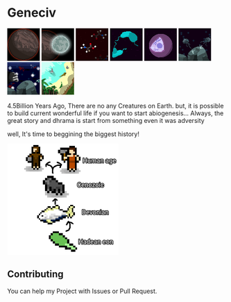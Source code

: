 # Geneciv
![](/extraImages/PlanetEarth.png)
![](/extraImages/Moon.png)
![](/extraImages/OrganicCompound.png)
![](/extraImages/AsexualReproduction.png)
![](/extraImages/Nucleus.png)
![](/extraImages/Jellyfishes.png)
![](/extraImages/FishAges.png)
![](/extraImages/Landing.png)

4.5Billion Years Ago, There are no any Creatures on Earth.
but, it is possible to build current wonderful life if you want to start abiogenesis...
Always, the great story and dhrama is start from something even it was adversity

well, It's time to beggining the biggest history!

![](/preview.png)
## Contributing
You can help my Project with Issues or Pull Request.
